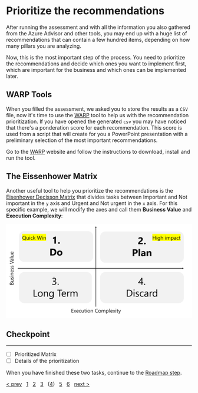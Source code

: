 # Prioritize the recommendations

After running the assessment and with all the information you also gathered from
the Azure Advisor and other tools, you may end up with a huge list of
recommendations that can contain a few hundred items, depending on how many
pillars you are analyzing.

Now, this is the most important step of the process. You need to prioritize the
recommendations and decide which ones you want to implement first, which are
important for the business and which ones can be implemented later.

## WARP Tools

When you filled the assessment, we asked you to store the results as a `CSV`
file, now it's time to use the [WARP][warp] tool to help us with the
recommendation prioritization. If you have opened the generated `csv` you may
have noticed that there's a ponderation score for each recommendation. This
score is used from a script that will create for you a PowerPoint presentation
with a preliminary selection of the most important recommendations.

Go to the [WARP][warp] website and follow the instructions to download, install
and run the tool.

## The Eissenhower Matrix

Another useful tool to help you prioritize the recommendations is the
[Eisenhower Decisson Matrix][eissenhower_matrix] that divides tasks between
Important and Not important in the `y` axis and Urgent and Not urgent in the `x`
axis. For this specific example, we will modify the axes and call them 
**Business Value** and **Execution Complexity**:

![matrix_image][matrix_image]

## Checkpoint

---

* [ ] Prioritized Matrix
* [ ] Details of the prioritization

When you have finished these two tasks, continue to the [Roadmap step][5].

[&lt; prev][prev] &nbsp; [1][1] &nbsp; [2][2] &nbsp; [3][3] &nbsp;
([4][4]) &nbsp; [5][5] &nbsp; [6][6] &nbsp; [next &gt;][next]

[eissenhower_matrix]: https://commons.wikimedia.org/wiki/File:MerrillCoveyMatrix.png
[matrix_image]: ./images/eisenhower_matrix.png "The Eisenhower decission matrix example image. Source: Wikimedia Commons"
[warp]: https://github.com/Azure/WellArchitected-Tools/tree/main/WARP/devops

[prev]: 03.E.Operations.md
[next]: 05.Roadmap

[1]: 01.Workload.md
[2]: 02.Collection.md
[3]: 03.A.CostOptimization.md
[3.B]: 03.B.Security.md
[3.C]: 03.C.Reliability.md
[3.D]: 03.D.Performance.md
[3.E]: 03.E.Operations.md
[4]: 04.Prioritize.md
[5]: 05.Roadmap.md
[6]: 06.Finalize.md
